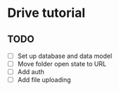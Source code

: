 # Drive tutorial

## TODO

- [ ] Set up database and data model
- [ ] Move folder open state to URL
- [ ] Add auth
- [ ] Add file uploading
